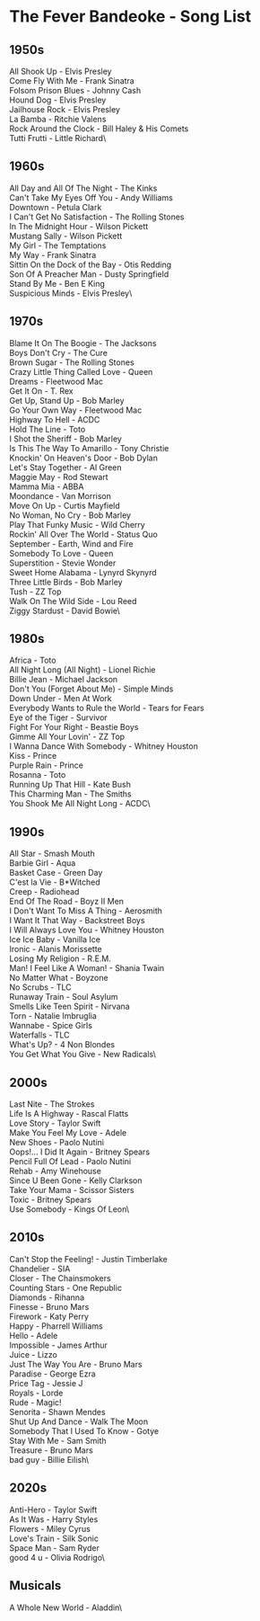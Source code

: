 # The Fever Bandeoke - Song List

## 1950s

All Shook Up - Elvis Presley\
Come Fly With Me - Frank Sinatra\
Folsom Prison Blues - Johnny Cash\
Hound Dog - Elvis Presley\
Jailhouse Rock - Elvis Presley\
La Bamba - Ritchie Valens\
Rock Around the Clock - Bill Haley & His Comets\
Tutti Frutti - Little Richard\

## 1960s

All Day and All Of The Night - The Kinks\
Can't Take My Eyes Off You - Andy Williams\
Downtown - Petula Clark\
I Can't Get No Satisfaction - The Rolling Stones\
In The Midnight Hour - Wilson Pickett\
Mustang Sally - Wilson Pickett\
My Girl - The Temptations\
My Way - Frank Sinatra\
Sittin On the Dock of the Bay - Otis Redding\
Son Of A Preacher Man - Dusty Springfield\
Stand By Me - Ben E King\
Suspicious Minds - Elvis Presley\

## 1970s

Blame It On The Boogie - The Jacksons\
Boys Don't Cry - The Cure\
Brown Sugar - The Rolling Stones\
Crazy Little Thing Called Love - Queen\
Dreams - Fleetwood Mac\
Get It On - T. Rex\
Get Up, Stand Up - Bob Marley\
Go Your Own Way - Fleetwood Mac\
Highway To Hell - ACDC\
Hold The Line - Toto\
I Shot the Sheriff - Bob Marley\
Is This The Way To Amarillo - Tony Christie\
Knockin' On Heaven's Door - Bob Dylan\
Let's Stay Together - Al Green\
Maggie May - Rod Stewart\
Mamma Mia - ABBA\
Moondance - Van Morrison\
Move On Up - Curtis Mayfield\
No Woman, No Cry - Bob Marley\
Play That Funky Music - Wild Cherry\
Rockin' All Over The World - Status Quo\
September - Earth, Wind and Fire\
Somebody To Love - Queen\
Superstition - Stevie Wonder\
Sweet Home Alabama - Lynyrd Skynyrd\
Three Little Birds - Bob Marley\
Tush - ZZ Top\
Walk On The Wild Side - Lou Reed\
Ziggy Stardust - David Bowie\

## 1980s

Africa - Toto\
All Night Long (All Night) - Lionel Richie\
Billie Jean - Michael Jackson\
Don't You (Forget About Me) - Simple Minds\
Down Under - Men At Work\
Everybody Wants to Rule the World - Tears for Fears\
Eye of the Tiger - Survivor\
Fight For Your Right - Beastie Boys\
Gimme All Your Lovin' - ZZ Top\
I Wanna Dance With Somebody - Whitney Houston\
Kiss - Prince\
Purple Rain - Prince\
Rosanna - Toto\
Running Up That Hill - Kate Bush\
This Charming Man - The Smiths\
You Shook Me All Night Long - ACDC\

## 1990s

All Star - Smash Mouth\
Barbie Girl - Aqua\
Basket Case - Green Day\
C'est la Vie - B*Witched\
Creep - Radiohead\
End Of The Road - Boyz II Men\
I Don't Want To Miss A Thing - Aerosmith\
I Want It That Way - Backstreet Boys\
I Will Always Love You - Whitney Houston\
Ice Ice Baby - Vanilla Ice\
Ironic - Alanis Morissette\
Losing My Religion - R.E.M.\
Man! I Feel Like A Woman! - Shania Twain\
No Matter What - Boyzone\
No Scrubs - TLC\
Runaway Train - Soul Asylum\
Smells Like Teen Spirit - Nirvana\
Torn - Natalie Imbruglia\
Wannabe - Spice Girls\
Waterfalls - TLC\
What's Up? - 4 Non Blondes\
You Get What You Give - New Radicals\

## 2000s

Last Nite - The Strokes\
Life Is A Highway - Rascal Flatts\
Love Story - Taylor Swift\
Make You Feel My Love - Adele\
New Shoes - Paolo Nutini\
Oops!... I Did It Again - Britney Spears\
Pencil Full Of Lead - Paolo Nutini\
Rehab - Amy Winehouse\
Since U Been Gone - Kelly Clarkson\
Take Your Mama - Scissor Sisters\
Toxic - Britney Spears\
Use Somebody - Kings Of Leon\

## 2010s

Can't Stop the Feeling! - Justin Timberlake\
Chandelier - SIA\
Closer - The Chainsmokers\
Counting Stars - One Republic\
Diamonds - Rihanna\
Finesse - Bruno Mars\
Firework - Katy Perry\
Happy - Pharrell Williams\
Hello - Adele\
Impossible - James Arthur\
Juice - Lizzo\
Just The Way You Are - Bruno Mars\
Paradise - George Ezra\
Price Tag - Jessie J\
Royals - Lorde\
Rude - Magic!\
Senorita - Shawn Mendes\
Shut Up And Dance - Walk The Moon\
Somebody That I Used To Know - Gotye\
Stay With Me - Sam Smith\
Treasure - Bruno Mars\
bad guy - Billie Eilish\

## 2020s

Anti-Hero - Taylor Swift\
As It Was - Harry Styles\
Flowers - Miley Cyrus\
Love's Train - Silk Sonic\
Space Man - Sam Ryder\
good 4 u - Olivia Rodrigo\

## Musicals

A Whole New World - Aladdin\

